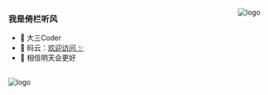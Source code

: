 <p>
<img src="https://github-readme-stats.vercel.app/api?username=nodusk&show_icons=true" alt="logo" align="right" style="margin-bottom: 20px;" />
</p>

### 我是倚栏听风 
- 👬 大三Coder
- 🏡 码云：<a href="https://gitee.com/nodusk" target="_blank">欢迎访问 ✨</a>
- 🌱 相信明天会更好

<br/>
<img src="https://github-profile-trophy.vercel.app/?username=nodusk&theme=flat&column=7" alt="logo" align="center" style="margin: auto;"/>

